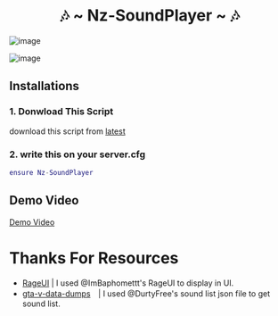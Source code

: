 <h1 align="center">🎶 ~ Nz-SoundPlayer ~ 🎶</h1>

![image](https://github.com/NazuRhythm/Nz-SoundPlayer/assets/94416199/3838a9cd-a523-44c5-b20f-dca43e1026af)

![image](https://github.com/NazuRhythm/Nz-SoundPlayer/assets/94416199/5124800b-0268-48a6-a976-42a1861620bf)

## Installations

### 1. Donwload This Script
download this script from [latest](https://github.com/NazuRhythm/Nz-SoundPlayer/release/latest)

### 2. write this on your server.cfg
```lua
ensure Nz-SoundPlayer
```
## Demo Video
[Demo Video](https://youtu.be/cOx9J5g3pfU?si=Ft7x4z5qpq9nt__0)

# Thanks For Resources

- [RageUI](https://github.com/ImBaphomettt/RageUI) | I used @ImBaphomettt's RageUI to display in UI.
- [gta-v-data-dumps](https://github.com/DurtyFree/gta-v-data-dumps/)　| I used @DurtyFree's sound list json file to get sound list.
